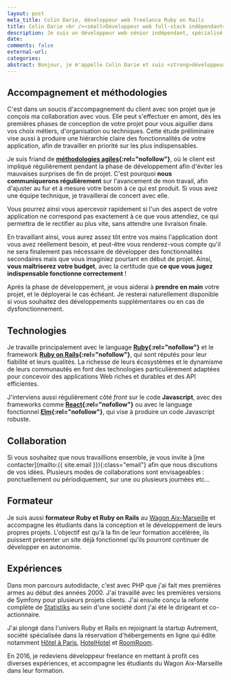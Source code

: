 ```yaml
---
layout: post
meta_title: Colin Darie, développeur web freelance Ruby on Rails
title: Colin Darie <br /><small>Développeur web full-stack indépendant</small>
description: Je suis un développeur web sénior indépendant, spécialisé dans Ruby et Ruby on Rails.
date:
comments: false
external-url:
categories:
abstract: Bonjour, je m'appelle Colin Darie et suis <strong>développeur d'applications web indépendant</strong> en utilisant des <strong>méthodologies agiles</strong> et avec des <strong>technologies robustes et pérennes</strong>.
---
```


## Accompagnement et méthodologies

C'est dans un soucis d'accompagnement du client avec son projet que je conçois ma collaboration avec vous. Elle peut s'effectuer en amont, dès les premières phases de conception de votre projet pour vous aiguiller dans vos choix métiers, d'organisation ou techniques. Cette étude préliminaire vise aussi à produire une hiérarchie claire des fonctionnalités de votre application, afin de travailler en priorité sur les plus indispensables.


Je suis friand de **[méthodologies agiles](https://fr.wikipedia.org/wiki/Méthode_agile){:rel="nofollow"}**, où le client est impliqué régulièrement pendant la phase de développement afin d'éviter les mauvaises surprises de fin de projet. C'est pourquoi **nous communiquerons régulièrement** sur l'avancement de mon travail, afin d'ajuster au fur et à mesure votre besoin à ce qui est produit. Si vous avez une équipe technique, je travaillerai de concert avec elle.

Vous pourrez ainsi vous apercevoir rapidement si l'un des aspect de votre application ne correspond pas exactement à ce que vous attendiez, ce qui permettra de le rectifier au plus vite, sans attendre une livraison finale.

En travaillant ainsi, vous aurez assez tôt entre vos mains l'application dont vous avez réellement besoin, et peut-être vous renderez-vous compte qu'il ne sera finalement pas nécessaire de développer des fonctionnalités secondaires mais que vous imaginiez pourtant en début de projet. Ainsi, **vous maîtriserez votre budget**, avec la certitude que **ce que vous jugez indispensable fonctionne correctement** !

Après la phase de développement, je vous aiderai à **prendre en main** votre projet, et le déployerai le cas échéant. Je resterai naturellement disponible si vous souhaitez des développements supplémentaires ou en cas de dysfonctionnement.


## Technologies

Je travaille principalement avec le language **[Ruby](https://www.ruby-lang.org/fr/){:rel="nofollow"}** et le framework **[Ruby on Rails](http://rubyonrails.org){:rel="nofollow"}**, qui sont réputés pour leur fiabilité et leurs qualités. La richesse de leurs écosystèmes et le dynamisme de leurs communautés en font des technologies particulièrement adaptées pour concevoir des applications Web riches et durables et des API efficientes.

J'interviens aussi régulièrement côté *front* sur le code **Javascript**, avec des frameworks comme **[React](https://facebook.github.io/react/){:rel="nofollow"}** ou avec le language fonctionnel **[Elm](http://elm-lang.org){:rel="nofollow"}**, qui vise à produire un code Javascript robuste.


## Collaboration

Si vous souhaitez que nous travaillions ensemble, je vous invite à [me contacter](mailto:{{ site.email }}){:class="email"} afin que nous discutions de vos idées. Plusieurs modes de collaborations sont envisageables : ponctuellement ou périodiquement, sur une ou plusieurs journées etc…


## Formateur

Je suis aussi **formateur Ruby et Ruby on Rails** au [Wagon Aix-Marseille](http://lewagon.com/fr/aix-marseille) et accompagne les étudiants dans la conception et le développement de leurs propres projets. L'objectif est qu'à la fin de leur formation accélérée, ils puissent présenter un site déjà fonctionnel qu'ils pourront continuer de développer en autonomie.

## Expériences

Dans mon parcours autodidacte, c'est avec PHP que j'ai fait mes premières armes au début des années 2000. J'ai travaillé avec les premières versions de Symfony pour  plusieurs projets clients. J'ai ensuite conçu la refonte complète de [Statistiks](http://statistiks.fr) au sein d'une société dont j'ai été le dirigeant et co-actionnaire.

J'ai plongé dans l'univers Ruby et Rails en rejoignant la startup Autrement, société spécialisée dans la réservation d'hébergements en ligne qui édite notamment [Hôtel à Paris](https://www.hotelaparis.com), [HotelHotel](https://hotelhotel.com) et [RoomRoom](https://www.roomroom.com).

En 2016, je redeviens développeur freelance en mettant à profit ces diverses expériences, et accompagne les étudiants du Wagon Aix-Marseille dans leur formation.
